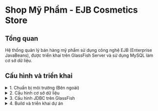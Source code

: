 # Shop Mỹ Phẩm - EJB Cosmetics Store

## Tổng quan

Hệ thống quản lý bán hàng mỹ phẩm sử dụng công nghệ EJB (Enterprise JavaBeans), được triển khai trên GlassFish Server và sử dụng MySQL làm cơ sở dữ liệu.

## Cấu hình và triển khai

<details>
<summary>1. Chuẩn bị môi trường (Bên ngoài)</summary>

### Yêu cầu hệ thống

-   JDK 8 (jdk1.8.0_202)
-   GlassFish 5
-   MySQL 8.0
-   Maven 3.8+
-   Visual Studio Code (tùy chọn)

### Cài đặt GlassFish 5 với VS Code Community Server Connector

1. Cài đặt các extension cho Visual Studio Code:

    - Community Server Connectors
    - Maven for Java

2. Trong VS Code, mở tab `EXPLORER`, tìm tab `SERVERS` ở cuối, nhấn chuột phải và chọn `Create new Server...`
   ![alt text](setup/image/addserver.png)

3. Chọn `Yes` khi được hỏi về việc tải server, tìm kiếm `glassfish 5.x.x` và cài đặt
   ![alt text](setup/image/downloadserver1.png)
   ![alt text](setup/image/downloadserver2.png)

4. Cấu hình server:

    - Nhấn chuột phải vào glassfish5, chọn `Edit server`
    - Domain: domain1 (mặc định)
    - Port: 8080 (mặc định)
    - Admin Port: 4848 (mặc định)
    - Thêm dòng: `"vm.install.path": "C:\\Program Files\\Java\\jdk1.8.0_202",` (thay đổi đường dẫn tới JDK 1.8 của bạn)

    ![Edit server](setup/image/editserver.png)

5. Kiểm tra cài đặt:
    - Khởi động server từ tab SERVERS
    - Truy cập: `http://localhost:4848` để vào Admin Console
        </details>

<details>
<summary>2. Cấu hình cơ sở dữ liệu</summary>

1. Đăng nhập vào MySQL:

```bash
mysql -u root -p
```

2. Thực thi script tạo CSDL (đảm bảo UTF-8):

```bash
source setup.sql
```

</details>

<details>
<summary>3. Cấu hình JDBC trên GlassFish</summary>

1. Copy MySQL Driver vào GlassFish:

```bash
# Download MySQL Connector/J nếu chưa có
mvn dependency:get -Dartifact=mysql:mysql-connector-java:8.0.27

# Copy vào thư mục lib của GlassFish
cp ~/.m2/repository/mysql/mysql-connector-java/8.0.27/mysql-connector-java-8.0.27.jar \
   [GLASSFISH_HOME]/glassfish/domains/domain1/lib/
```

_Lưu ý: Nếu sử dụng Community Server Connector, GLASSFISH_HOME sẽ là `C:\Users\<username>\.rsp\redhat-community-server-connector\runtimes\installations\glassfish-5.0.1\glassfish5`_

2. Tạo JDBC Connection Pool:

-   Common Pool Settings:
    -   Pool Name: CosmeticsPool
    -   Resource Type: javax.sql.DataSource
    -   Database Driver Vendor: MySQL
-   Additional Properties:
    -   serverName: localhost
    -   portNumber: 3306
    -   databaseName: cosmetics
    -   user: root
    -   password: [mật khẩu MySQL]
    -   URL: jdbc:mysql://localhost:3306/cosmetics?useSSL=false&useUnicode=true&characterEncoding=UTF-8
    -   useUnicode: true
    -   characterEncoding: UTF-8
    -   characterSetResults: UTF-8

QUAN TRỌNG: Sử dụng class name mới:

```
DataSource Classname: com.mysql.cj.jdbc.MysqlDataSource
```

3. Tạo JDBC Resource:

-   JNDI Name: jdbc/cosmetics
-   Pool Name: CosmeticsPool

Hoặc sử dụng lệnh asadmin _(chú ý username và password phù hợp)_:

```bash
cd glassfish-4.1.1\glassfish4\glassfish\bin
./asadmin create-jdbc-connection-pool --datasourceclassname com.mysql.cj.jdbc.MysqlDataSource --restype javax.sql.DataSource --property "user=root:password=admin:databaseName=cosmetics:serverName=localhost:portNumber=3306:useUnicode=true:characterEncoding=UTF-8" CosmeticsPool
./asadmin create-jdbc-resource --connectionpoolid CosmeticsPool jdbc/cosmetics
```

4. Kiểm tra kết nối:

-   Vào Admin Console > Resources > JDBC > Connection Pools
-   Chọn CosmeticsPool
-   Click "Ping" để test kết nối
</details>

<details>
<summary>4. Build và triển khai dự án</summary>

### Build bằng Maven

1. Build project:

```bash
# Build EJB module first
cd ejb
mvn clean install

# Build web module (includes EJB JAR)
cd ../web
mvn clean package
```

2.  Deploy WAR file:

    -   Tùy chọn 1: Sử dụng Admin Console

        -   Vào Admin Console > Applications
        -   Deploy file: cart/web/target/shopmypham-web-1.0.war

    -   Tùy chọn 2: Sử dụng VS Code

        -   Trong folder tree, chuột phải vào file `war` (trong thư mục `web/target`)
        -   Chọn "Run on Server" hoặc "Debug on server"

        ![alt text](setup/image/runwar.png)

    -   Tùy chọn 3: Sử dụng lệnh triển khai nhanh

        ````bash # Start
        .\pj start cart\web\target\shopmypham-web-1.0.war
             # Redeploy
             .\pj redeploy cart\web\target\shopmypham-web-1.0.war

             # Stop
             .\pj stop
             ```
             ***Nếu chạy bằng cmd, dùng `pjb` thay cho `pj`***
        </details>
        ````

<details>
<summary>5. Kiểm tra cài đặt</summary>

1. Truy cập ứng dụng: http://localhost:8080/shopmypham-web-1.0

2. Đăng nhập admin:

-   Username: admin
-   Password: admin123
</details>

<details>
<summary>6. Xử lý lỗi thường gặp</summary>

1. Lỗi "Class name is wrong or classpath is not set":

-   Kiểm tra MySQL driver đã copy vào thư mục lib của GlassFish chưa
-   Đảm bảo dùng đúng class name: com.mysql.cj.jdbc.MysqlDataSource
-   Restart GlassFish sau khi copy driver

2. Lỗi JNDI lookup failed:

-   Kiểm tra JDBC Resource đã tạo đúng chưa
-   Test connection pool bằng nút "Ping"
-   Xem server.log để biết chi tiết lỗi

3. Lỗi kết nối MySQL:

-   Kiểm tra MySQL service đang chạy
-   Verify thông tin kết nối (user, password, database)
-   Kiểm tra firewall có chặn port 3306 không

4. Lỗi hiển thị tiếng Việt:

-   Kiểm tra các thuộc tính Unicode trong connection pool
-   Verify database và tables dùng UTF-8
-   Đảm bảo các file JSP có khai báo UTF-8
</details>

## Cấu trúc project

```
cart/
├── ejb/                    # EJB module
│   ├── src/main/java/     # Entity & EJB classes
│   └── pom.xml
├── web/                    # Web module
│   ├── src/main/java/     # Servlets & Filters
│   ├── src/main/webapp/   # JSP & resources
│   └── pom.xml
├── pom.xml                # Parent POM
├── setup.sql              # Database setup
└── README.md             # This file
```
